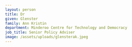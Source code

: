 ```yaml
---
layout: person
title: Dr
given: Glenster
family: Ann Kristin
department: Minderoo Centre for Technology and Democracy
job_title: Senior Policy Adviser
image: /assets/uploads/glensterak.jpeg
---
```

